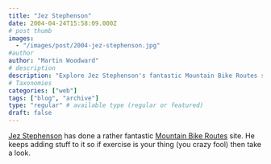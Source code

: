 ```yaml
---
title: "Jez Stephenson"
date: 2004-04-24T15:58:09.000Z
# post thumb
images:
  - "/images/post/2004-jez-stephenson.jpg"
#author
author: "Martin Woodward"
# description
description: "Explore Jez Stephenson's fantastic Mountain Bike Routes site, continually updated for cycling enthusiasts and exercise fanatics alike."
# Taxonomies
categories: ["web"]
tags: ["blog", "archive"]
type: "regular" # available type (regular or featured)
draft: false
---
```


[Jez Stephenson](http://www.mtbroutes.com) has done a rather fantastic [Mountain Bike Routes](http://www.mtbroutes.com) site. He keeps adding stuff to it so if exercise is your thing (you crazy fool) then take a look.
